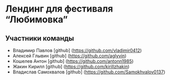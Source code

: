 # Лендинг для фестиваля “Любимовка”

## Участники команды
- Владимир Павлов [github] (https://github.com/vladimir0412)
- Алексей Глывин [github] (https://github.com/aglyvin)
- Кошелев Антон [github] (https://github.com/antonn1985)
- Жакин Кирилл [github] (https://github.com/kirillzhakin)
- Владислав Самохвалов [github] (https://github.com/Samokhvalov0137)
